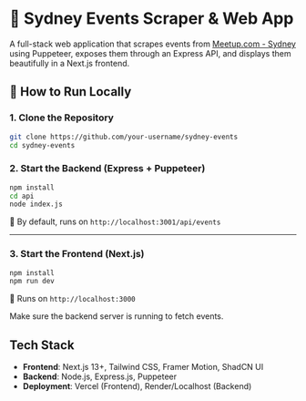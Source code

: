 # 🎉 Sydney Events Scraper & Web App

A full-stack web application that scrapes events from [Meetup.com - Sydney](https://www.meetup.com/cities/au/sydney/) using Puppeteer, exposes them through an Express API, and displays them beautifully in a Next.js frontend.

## 🚀 How to Run Locally

### 1. Clone the Repository

```bash
git clone https://github.com/your-username/sydney-events
cd sydney-events
```


### 2. Start the Backend (Express + Puppeteer)

```bash
npm install
cd api
node index.js
```

📍 By default, runs on `http://localhost:3001/api/events`

---

### 3. Start the Frontend (Next.js)

```bash
npm install
npm run dev
```

📍 Runs on `http://localhost:3000`

Make sure the backend server is running to fetch events.


## Tech Stack

* **Frontend**: Next.js 13+, Tailwind CSS, Framer Motion, ShadCN UI
* **Backend**: Node.js, Express.js, Puppeteer
* **Deployment**: Vercel (Frontend), Render/Localhost (Backend)
